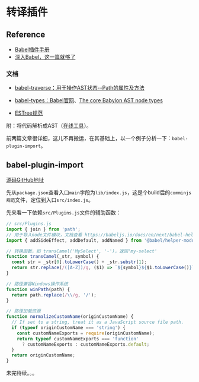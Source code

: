 # 转译插件

## Reference

- [Babel插件手册](https://github.com/jamiebuilds/babel-handbook/blob/master/translations/zh-Hans/plugin-handbook.md#toc-stages-of-babel)
- [深入Babel，这一篇就够了](https://juejin.im/post/5c21b584e51d4548ac6f6c99#heading-1)

### 文档

- [babel-traverse：用于操作AST状态--Path的属性及方法](https://github.com/babel/babel/tree/master/packages/babel-traverse/src/path)
- [babel-types：Babel官网](https://babeljs.io/docs/en/babel-types)、[The core Babylon AST node types](https://github.com/babel/babylon/blob/master/ast/spec.md)

- [ESTree规范](https://developer.mozilla.org/en-US/docs/Mozilla/Projects/SpiderMonkey/Parser_API)

附：将代码解析成AST（[在线工具](https://astexplorer.net/)）。

前两篇文章很详细，这儿不再搬运，在其基础上，以一个例子分析一下：`babel-plugin-import`。

## babel-plugin-import

[源码GitHub地址](https://github.com/ant-design/babel-plugin-import)

先从`package.json`查看入口`main`字段为`lib/index.js`，这是个build后的`comminjs规范`文件，定位到入口`src/index.js`。

先来看一下依赖`src/Plugins.js`文件的辅助函数：

```js
// src/Plugins.js
import { join } from 'path';
// 用于导入node文件模块，文档查看 https://babeljs.io/docs/en/next/babel-helper-module-imports.html
import { addSideEffect, addDefault, addNamed } from '@babel/helper-module-imports';

// 转换函数，如 transCamel('MySelect', '-')，返回'my-select'
function transCamel(_str, symbol) {
  const str = _str[0].toLowerCase() + _str.substr(1);
  return str.replace(/([A-Z])/g, ($1) => `${symbol}${$1.toLowerCase()}`);
}

// 路径兼容Windows操作系统
function winPath(path) {
  return path.replace(/\\/g, '/');
}

// 路径加载资源
function normalizeCustomName(originCustomName) {
  // If set to a string, treat it as a JavaScript source file path.
  if (typeof originCustomName === 'string') {
    const customNameExports = require(originCustomName);
    return typeof customNameExports === 'function'
      ? customNameExports : customNameExports.default;
  }
  return originCustomName;
}
```

未完待续。。。
